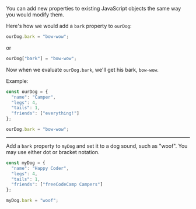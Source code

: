 You can add new properties to existing JavaScript objects the same way you would modify them.

Here's how we would add a `bark` property to `ourDog`:

```jsx
ourDog.bark = "bow-wow";
```

or

```jsx
ourDog["bark"] = "bow-wow";
```

Now when we evaluate `ourDog.bark`, we'll get his bark, `bow-wow`.

Example:

```jsx
const ourDog = {
  "name": "Camper",
  "legs": 4,
  "tails": 1,
  "friends": ["everything!"]
};

ourDog.bark = "bow-wow";
```

---

Add a `bark` property to `myDog` and set it to a dog sound, such as "woof". You may use either dot or bracket notation.

```jsx
const myDog = {
  "name": "Happy Coder",
  "legs": 4,
  "tails": 1,
  "friends": ["freeCodeCamp Campers"]
};

myDog.bark = "woof";
```
